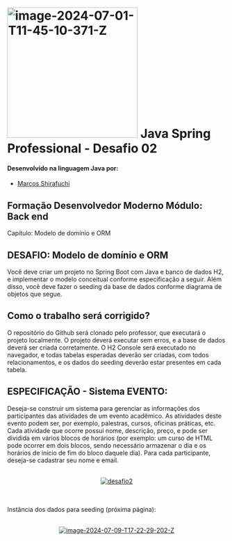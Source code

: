 # <a href="https://imgbb.com/"><img src="https://i.ibb.co/51bfmLv/image-2024-07-01-T11-45-10-371-Z.png" alt="image-2024-07-01-T11-45-10-371-Z" border="0" width="300"></a> Java Spring Professional - Desafio 02

#### Desenvolvido na linguagem Java por:
- [Marcos Shirafuchi](https://github.com/marcosfshirafuchi)
## Formação Desenvolvedor Moderno Módulo: Back end
Capítulo: Modelo de domínio e ORM

## DESAFIO: Modelo de domínio e ORM

Você deve criar um projeto no Spring Boot com Java e banco de dados H2, e implementar o modelo
conceitual conforme especificação a seguir. Além disso, você deve fazer o seeding da base de dados
conforme diagrama de objetos que segue.

## Como o trabalho será corrigido?
O repositório do Github será clonado pelo professor, que executará o projeto localmente. O projeto
deverá executar sem erros, e a base de dados deverá ser criada corretamente. O H2 Console será
executado no navegador, e todas tabelas esperadas deverão ser criadas, com todos relacionamentos, e
os dados do seeding deverão estar presentes em cada tabela.

## ESPECIFICAÇÃO - Sistema EVENTO:
Deseja-se construir um sistema para gerenciar as informações dos participantes das atividades de um
evento acadêmico. As atividades deste evento podem ser, por exemplo, palestras, cursos, oficinas
práticas, etc. Cada atividade que ocorre possui nome, descrição, preço, e pode ser dividida em vários
blocos de horários (por exemplo: um curso de HTML pode ocorrer em dois blocos, sendo necessário
armazenar o dia e os horários de início de fim do bloco daquele dia). Para cada participante, deseja-se
cadastrar seu nome e email.<br><br>
<p align = center>
<a href="https://ibb.co/Ykdts40"><img src="https://i.ibb.co/FwYBTkH/desafio2.png" alt="desafio2" border="0"></a>
</p>
<br><br>
Instância dos dados para seeding (próxima página):
<br><br>
<p align = center>
<a href="https://ibb.co/KNykmQn"><img src="https://i.ibb.co/wJ6XYbt/image-2024-07-09-T17-22-29-202-Z.png" alt="image-2024-07-09-T17-22-29-202-Z" border="0"></a>
</p>
